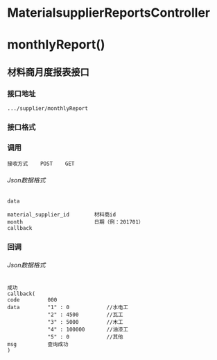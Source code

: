 # MaterialsupplierReportsController #
# monthlyReport()
## 材料商月度报表接口

### 接口地址

```
.../supplier/monthlyReport
```

### 接口格式
### 调用

```
接收方式    POST    GET
```
###### Json数据格式
```
data

material_supplier_id        材料商id
month                       日期（例：201701）
callback                
```

### 回调
###### Json数据格式

```
成功
callback(
code         000    
data         "1" : 0            //水电工
             "2" : 4500         //瓦工
             "3" : 5000         //木工
             "4" : 100000       //油漆工
             "5" : 0            //其他
msg          查询成功
)
```
